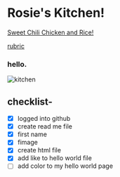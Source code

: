 # Rosie's Kitchen!


[Sweet Chili Chicken and Rice!](https://rosie080.github.io/helloworld/)

[rubric](https://rosie080.github.io/index.html/)
### hello.
![kitchen]([https://i.pinimg.com/236x/65/c4/18/65c4182bbcba121c3a8b2a6fe37e21d8.jpg?nii=t](https://images.app.goo.gl/CgD8RCHaZo9W1P486))

## checklist- 
- [x] logged into github
- [x] create read me file
- [x] first name
- [x] fimage
- [x] create html file
- [x] add like to hello world file
- [ ] add color to my hello world page
